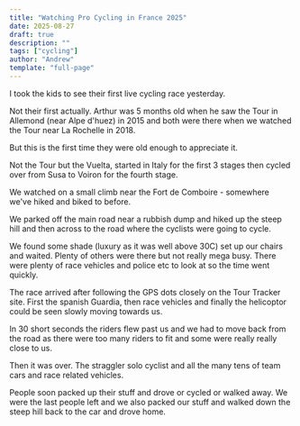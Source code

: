```yaml
---
title: "Watching Pro Cycling in France 2025"
date: 2025-08-27
draft: true
description: ""
tags: ["cycling"]
author: "Andrew"
template: "full-page"
---
```


I took the kids to see their first live cycling race yesterday.

Not their first actually. Arthur was 5 months old when he saw the Tour in Allemond (near Alpe d'huez) in 2015 and both were there when we watched the Tour near La Rochelle in 2018.

But this is the first time they were old enough to appreciate it.

Not the Tour but the Vuelta, started in Italy for the first 3 stages then cycled over from Susa to Voiron for the fourth stage.

We watched on a small climb near the Fort de Comboire - somewhere we've hiked and biked to before.

We parked off the main road near a rubbish dump and hiked up the steep hill and then across to the road where the cyclists were going to cycle.

We found some shade (luxury as it was well above 30C) set up our chairs and waited. Plenty of others were there but not really mega busy. There were plenty of race vehicles and police etc to look at so the time went quickly.

The race arrived after following the GPS dots closely on the Tour Tracker site. First the spanish Guardia, then race vehicles and finally the helicoptor could be seen slowly moving towards us.

In 30 short seconds the riders flew past us and we had to move back from the road as there were too many riders to fit and some were really really close to us.

Then it was over. The straggler solo cyclist and all the many tens of team cars and race related vehicles.

People soon packed up their stuff and drove or cycled or walked away. We were the last people left and we also packed our stuff and walked down the steep hill back to the car and drove home.
